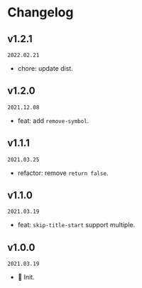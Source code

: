 # Changelog

## v1.2.1

`2022.02.21`

- chore: update dist.

## v1.2.0

`2021.12.08`

- feat: add `remove-symbol`.

## v1.1.1

`2021.03.25`

- refactor: remove `return false`.

## v1.1.0

`2021.03.19`

- feat: `skip-title-start` support multiple.

## v1.0.0

`2021.03.19`

- 🎉 Init.
